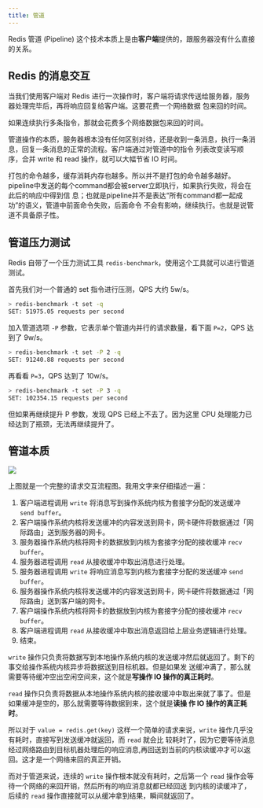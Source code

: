 ```yaml
---
title: 管道
---
```


Redis 管道 (Pipeline) 这个技术本质上是由**客户端**提供的，跟服务器没有什么直接的关系。

## Redis 的消息交互

当我们使用客户端对 Redis 进行一次操作时，客户端将请求传送给服务器，服务器处理完毕后，再将响应回复给客户端。这要花费一个网络数据
包来回的时间。

如果连续执行多条指令，那就会花费多个网络数据包来回的时间。

管道操作的本质，服务器根本没有任何区别对待，还是收到一条消息，执行一条消息，回复一条消息的正常的流程。客户端通过对管道中的指令
列表改变读写顺序，合并 write 和 read 操作，就可以大幅节省 IO 时间。

打包的命令越多，缓存消耗内存也越多。所以并不是打包的命令越多越好。
pipeline中发送的每个command都会被server立即执行，如果执行失败，将会在此后的响应中得到信
息；也就是pipeline并不是表达“所有command都一起成功”的语义，管道中前面命令失败，后面命令
不会有影响，继续执行。也就是说管道不具备原子性。

## 管道压力测试

Redis 自带了一个压力测试工具 `redis-benchmark`，使用这个工具就可以进行管道测试。

首先我们对一个普通的 set 指令进行压测，QPS 大约 5w/s。

```sh
> redis-benchmark -t set -q
SET: 51975.05 requests per second
```

加入管道选项 `-P` 参数，它表示单个管道内并行的请求数量，看下面 `P=2`，QPS 达到了 9w/s。

```sh
> redis-benchmark -t set -P 2 -q
SET: 91240.88 requests per second
```

再看看 `P=3`，QPS 达到了 10w/s。

```sh
> redis-benchmark -t set -P 3 -q
SET: 102354.15 requests per second
```

但如果再继续提升 P 参数，发现 QPS 已经上不去了。因为这里 CPU 处理能力已经达到了瓶颈，无法再继续提升了。

## 管道本质

![](../../../images/pipeline.jpg)

上图就是一个完整的请求交互流程图。我用文字来仔细描述一遍：

1. 客户端进程调用 `write` 将消息写到操作系统内核为套接字分配的发送缓冲 `send buffer`。
2. 客户端操作系统内核将发送缓冲的内容发送到网卡，网卡硬件将数据通过「网际路由」送到服务器的网卡。
3. 服务器操作系统内核将网卡的数据放到内核为套接字分配的接收缓冲 `recv buffer`。
4. 服务器进程调用 `read` 从接收缓冲中取出消息进行处理。
5. 服务器进程调用 `write` 将响应消息写到内核为套接字分配的发送缓冲 `send buffer`。
6. 服务器操作系统内核将发送缓冲的内容发送到网卡，网卡硬件将数据通过「网际路由」送到客户端的网卡。
7. 客户端操作系统内核将网卡的数据放到内核为套接字分配的接收缓冲 `recv buffer`。
8. 客户端进程调用 `read` 从接收缓冲中取出消息返回给上层业务逻辑进行处理。
9. 结束。

`write` 操作只负责将数据写到本地操作系统内核的发送缓冲然后就返回了。剩下的事交给操作系统内核异步将数据送到目标机器。但是如果发
送缓冲满了，那么就需要等待缓冲空出空闲空间来，这个就是**写操作 IO 操作的真正耗时**。

`read` 操作只负责将数据从本地操作系统内核的接收缓冲中取出来就了事了。但是如果缓冲是空的，那么就需要等待数据到来，这个就是**读操
作 IO 操作的真正耗时**。

所以对于 `value = redis.get(key)` 这样一个简单的请求来说，`write` 操作几乎没有耗时，直接写到发送缓冲就返回，而 `read` 就会比
较耗时了，因为它要等待消息经过网络路由到目标机器处理后的响应消息,再回送到当前的内核读缓冲才可以返回。这才是一个网络来回的真正开销。

而对于管道来说，连续的 `write` 操作根本就没有耗时，之后第一个 `read` 操作会等待一个网络的来回开销，然后所有的响应消息就都已经回送
到内核的读缓冲了，后续的 `read` 操作直接就可以从缓冲拿到结果，瞬间就返回了。
